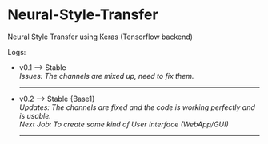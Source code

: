 # Neural-Style-Transfer
Neural Style Transfer using Keras (Tensorflow backend)

Logs:

- v0.1 --> Stable<br>
  <i>Issues: The channels are mixed up, need to fix them.</i>
  <hr>

- v0.2 --> Stable {Base1}<br>
  <i>Updates: The channels are fixed and the code is working perfectly and is usable.<br>
     Next Job: To create some kind of User Interface (WebApp/GUI)
  </i>
  <hr>
